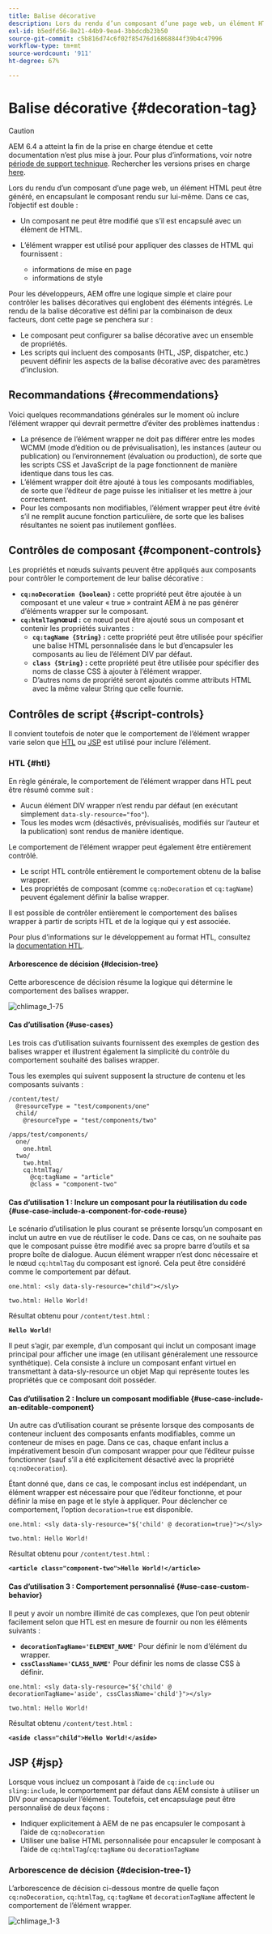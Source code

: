 ```yaml
---
title: Balise décorative
description: Lors du rendu d’un composant d’une page web, un élément HTML peut être généré, en encapsulant le composant rendu sur lui-même. Pour les développeurs, AEM offre une logique simple et claire pour contrôler les balises décoratives qui englobent des éléments intégrés.
exl-id: b5edfd56-8e21-44b9-9ea4-3bbdcdb23b50
source-git-commit: c5b816d74c6f02f85476d16868844f39b4c47996
workflow-type: tm+mt
source-wordcount: '911'
ht-degree: 67%

---
```


# Balise décorative {#decoration-tag}

>[!CAUTION]
>
>AEM 6.4 a atteint la fin de la prise en charge étendue et cette documentation n’est plus mise à jour. Pour plus d’informations, voir notre [période de support technique](https://helpx.adobe.com/fr/support/programs/eol-matrix.html). Rechercher les versions prises en charge [here](https://experienceleague.adobe.com/docs/?lang=fr).

Lors du rendu d’un composant d’une page web, un élément HTML peut être généré, en encapsulant le composant rendu sur lui-même. Dans ce cas, l’objectif est double :

* Un composant ne peut être modifié que s’il est encapsulé avec un élément de HTML.
* L’élément wrapper est utilisé pour appliquer des classes de HTML qui fournissent :

   * informations de mise en page
   * informations de style

Pour les développeurs, AEM offre une logique simple et claire pour contrôler les balises décoratives qui englobent des éléments intégrés. Le rendu de la balise décorative est défini par la combinaison de deux facteurs, dont cette page se penchera sur :

* Le composant peut configurer sa balise décorative avec un ensemble de propriétés.
* Les scripts qui incluent des composants (HTL, JSP, dispatcher, etc.) peuvent définir les aspects de la balise décorative avec des paramètres d’inclusion.

## Recommandations {#recommendations}

Voici quelques recommandations générales sur le moment où inclure l’élément wrapper qui devrait permettre d’éviter des problèmes inattendus :

* La présence de l’élément wrapper ne doit pas différer entre les modes WCMM (mode d’édition ou de prévisualisation), les instances (auteur ou publication) ou l’environnement (évaluation ou production), de sorte que les scripts CSS et JavaScript de la page fonctionnent de manière identique dans tous les cas.
* L’élément wrapper doit être ajouté à tous les composants modifiables, de sorte que l’éditeur de page puisse les initialiser et les mettre à jour correctement.
* Pour les composants non modifiables, l’élément wrapper peut être évité s’il ne remplit aucune fonction particulière, de sorte que les balises résultantes ne soient pas inutilement gonflées.

## Contrôles de composant {#component-controls}

Les propriétés et nœuds suivants peuvent être appliqués aux composants pour contrôler le comportement de leur balise décorative :

* **`cq:noDecoration {boolean}` :** cette propriété peut être ajoutée à un composant et une valeur « true » contraint AEM à ne pas générer d’éléments wrapper sur le composant.
* **`cq:htmlTag`nœud :** ce nœud peut être ajouté sous un composant et contenir les propriétés suivantes :
   * **`cq:tagName {String}` :** cette propriété peut être utilisée pour spécifier une balise HTML personnalisée dans le but d’encapsuler les composants au lieu de l’élément DIV par défaut.
   * **`class {String}` :** cette propriété peut être utilisée pour spécifier des noms de classe CSS à ajouter à l’élément wrapper.
   * D’autres noms de propriété seront ajoutés comme attributs HTML avec la même valeur String que celle fournie.

## Contrôles de script {#script-controls}

Il convient toutefois de noter que le comportement de l’élément wrapper varie selon que [HTL](/help/sites-developing/decoration-tag.md#htl) ou [JSP](/help/sites-developing/decoration-tag.md#jsp) est utilisé pour inclure l’élément.

### HTL {#htl}

En règle générale, le comportement de l’élément wrapper dans HTL peut être résumé comme suit :

* Aucun élément DIV wrapper n’est rendu par défaut (en exécutant simplement `data-sly-resource="foo"`).
* Tous les modes wcm (désactivés, prévisualisés, modifiés sur l’auteur et la publication) sont rendus de manière identique.

Le comportement de l’élément wrapper peut également être entièrement contrôlé.

* Le script HTL contrôle entièrement le comportement obtenu de la balise wrapper.
* Les propriétés de composant (comme `cq:noDecoration` et `cq:tagName`) peuvent également définir la balise wrapper.

Il est possible de contrôler entièrement le comportement des balises wrapper à partir de scripts HTL et de la logique qui y est associée.

Pour plus d’informations sur le développement au format HTL, consultez la [documentation HTL](https://helpx.adobe.com/fr/experience-manager/htl/user-guide.html).

#### Arborescence de décision {#decision-tree}

Cette arborescence de décision résume la logique qui détermine le comportement des balises wrapper.

![chlimage_1-75](assets/chlimage_1-75.png)

#### Cas d’utilisation {#use-cases}

Les trois cas d’utilisation suivants fournissent des exemples de gestion des balises wrapper et illustrent également la simplicité du contrôle du comportement souhaité des balises wrapper.

Tous les exemples qui suivent supposent la structure de contenu et les composants suivants :

```
/content/test/
  @resourceType = "test/components/one"
  child/
    @resourceType = "test/components/two"
```

```
/apps/test/components/
  one/
    one.html
  two/
    two.html
    cq:htmlTag/
      @cq:tagName = "article"
      @class = "component-two"
```

#### Cas d’utilisation 1 : Inclure un composant pour la réutilisation du code {#use-case-include-a-component-for-code-reuse}

Le scénario d’utilisation le plus courant se présente lorsqu’un composant en inclut un autre en vue de réutiliser le code. Dans ce cas, on ne souhaite pas que le composant puisse être modifié avec sa propre barre d’outils et sa propre boîte de dialogue. Aucun élément wrapper n’est donc nécessaire et le nœud `cq:htmlTag` du composant est ignoré. Cela peut être considéré comme le comportement par défaut.

`one.html: <sly data-sly-resource="child"></sly>`

`two.html: Hello World!`

Résultat obtenu pour `/content/test.html` :

**`Hello World!`**

Il peut s’agir, par exemple, d’un composant qui inclut un composant image principal pour afficher une image (en utilisant généralement une ressource synthétique). Cela consiste à inclure un composant enfant virtuel en transmettant à data-sly-resource un objet Map qui représente toutes les propriétés que ce composant doit posséder.

#### Cas d’utilisation 2 : Inclure un composant modifiable {#use-case-include-an-editable-component}

Un autre cas d’utilisation courant se présente lorsque des composants de conteneur incluent des composants enfants modifiables, comme un conteneur de mises en page. Dans ce cas, chaque enfant inclus a impérativement besoin d’un composant wrapper pour que l’éditeur puisse fonctionner (sauf s’il a été explicitement désactivé avec la propriété `cq:noDecoration`).

Étant donné que, dans ce cas, le composant inclus est indépendant, un élément wrapper est nécessaire pour que l’éditeur fonctionne, et pour définir la mise en page et le style à appliquer. Pour déclencher ce comportement, l’option `decoration=true` est disponible.

`one.html: <sly data-sly-resource="${'child' @ decoration=true}"></sly>`

`two.html: Hello World!`

Résultat obtenu pour `/content/test.html` :

**`<article class="component-two">Hello World!</article>`**

#### Cas d’utilisation 3 : Comportement personnalisé {#use-case-custom-behavior}

Il peut y avoir un nombre illimité de cas complexes, que l’on peut obtenir facilement selon que HTL est en mesure de fournir ou non les éléments suivants :

* **`decorationTagName='ELEMENT_NAME'`** Pour définir le nom d’élément du wrapper.
* **`cssClassName='CLASS_NAME'`** Pour définir les noms de classe CSS à définir.

`one.html: <sly data-sly-resource="${'child' @ decorationTagName='aside', cssClassName='child'}"></sly>`

`two.html: Hello World!`

Résultat obtenu `/content/test.html` :

**`<aside class="child">Hello World!</aside>`**

## JSP {#jsp}

Lorsque vous incluez un composant à l’aide de `cq:includ`e ou `sling:include`, le comportement par défaut dans AEM consiste à utiliser un DIV pour encapsuler l’élément. Toutefois, cet encapsulage peut être personnalisé de deux façons :

* Indiquer explicitement à AEM de ne pas encapsuler le composant à l’aide de `cq:noDecoration`
* Utiliser une balise HTML personnalisée pour encapsuler le composant à l’aide de `cq:htmlTag`/`cq:tagName` ou `decorationTagName`

### Arborescence de décision {#decision-tree-1}

L’arborescence de décision ci-dessous montre de quelle façon `cq:noDecoration`, `cq:htmlTag`, `cq:tagName` et `decorationTagName` affectent le comportement de l’élément wrapper.

![chlimage_1-3](assets/chlimage_1-3.jpeg)
